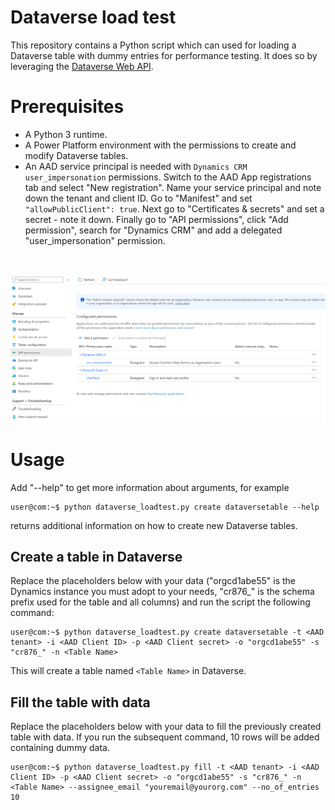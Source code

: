 # Dataverse load test
This repository contains a Python script which can used for loading a Dataverse table with dummy entries for performance testing. It does so by leveraging the [Dataverse Web API](https://docs.microsoft.com/en-us/power-apps/developer/data-platform/webapi/overview).

# Prerequisites
- A Python 3 runtime.
- A Power Platform environment with the permissions to create and modify Dataverse tables.
- An AAD service principal is needed with `Dynamics CRM user_impersonation` permissions. Switch to the AAD App registrations tab and select "New registration". Name your service principal and note down the tenant and client ID. Go to "Manifest" and set `"allowPublicClient": true`. Next go to "Certificates & secrets" and set a secret - note it down. Finally go to "API permissions", click "Add permission", search for "Dynamics CRM" and add a delegated "user_impersonation" permission.<p><br/>
<img src="./assets/aad-sp.png">
</p>

# Usage
Add "--help" to get more information about arguments, for example
```console
user@com:~$ python dataverse_loadtest.py create dataversetable --help
```
returns additional information on how to create new Dataverse tables.

## Create a table in Dataverse
Replace the placeholders below with your data ("orgcd1abe55" is the Dynamics instance you must adopt to your needs, "cr876_" is the schema prefix used for the table and all columns) and run the script the following command:

```console
user@com:~$ python dataverse_loadtest.py create dataversetable -t <AAD tenant> -i <AAD Client ID> -p <AAD Client secret> -o "orgcd1abe55" -s "cr876_" -n <Table Name>
```

This will create a table named `<Table Name>` in Dataverse.

## Fill the table with data
Replace the placeholders below with your data to fill the previously created table with data. If you run the subsequent command, 10 rows will be added containing dummy data.
```console
user@com:~$ python dataverse_loadtest.py fill -t <AAD tenant> -i <AAD Client ID> -p <AAD Client secret> -o "orgcd1abe55" -s "cr876_" -n <Table Name> --assignee_email "youremail@yourorg.com" --no_of_entries 10
```
